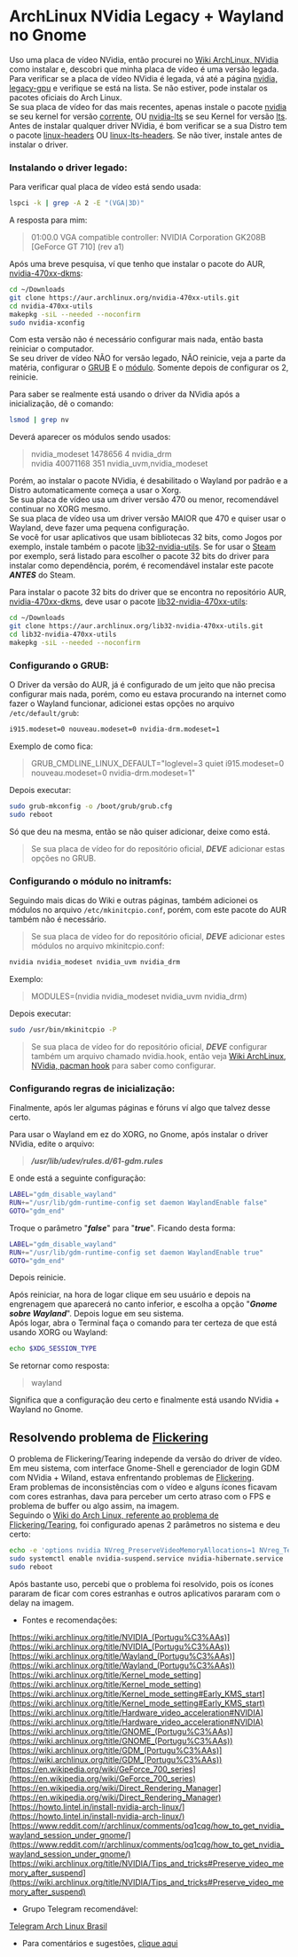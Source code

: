 # ArchLinux NVidia Legacy + Wayland no Gnome

Uso uma placa de vídeo NVidia, então procurei no [Wiki ArchLinux, NVidia](https://wiki.archlinux.org/title/NVIDIA_(Portugu%C3%AAs)) como instalar e, descobri que minha placa de vídeo é uma versão legada.  
Para verificar se a placa de vídeo NVidia é legada, vá até a página [nvidia, legacy-gpu](https://www.nvidia.com/en-us/drivers/unix/legacy-gpu/) e verifique se está na lista. Se não estiver, pode instalar os pacotes oficiais do Arch Linux.  
Se sua placa de vídeo for das mais recentes, apenas instale o pacote [nvidia](https://archlinux.org/packages/extra/x86_64/nvidia) se seu kernel for versão [corrente](https://archlinux.org/packages/core/x86_64/linux/), OU [nvidia-lts](https://archlinux.org/packages/extra/x86_64/nvidia-lts) se seu Kernel for versão [lts](https://archlinux.org/packages/core/x86_64/linux-lts/).  
Antes de instalar qualquer driver NVidia, é bom verificar se a sua Distro tem o pacote [linux-headers](https://archlinux.org/packages/core/x86_64/linux-headers/) OU [linux-lts-headers](https://archlinux.org/packages/core/x86_64/linux-lts-headers/). Se não tiver, instale antes de instalar o driver.  

### Instalando o driver legado:

Para verificar qual placa de vídeo está sendo usada:  

```bash
lspci -k | grep -A 2 -E "(VGA|3D)"
```
A resposta para mim:  

> 01:00.0 VGA compatible controller: NVIDIA Corporation GK208B [GeForce GT 710] (rev a1)  

Após uma breve pesquisa, ví que tenho que instalar o pacote do AUR, [nvidia-470xx-dkms](https://aur.archlinux.org/packages/nvidia-470xx-dkms):  

```bash
cd ~/Downloads
git clone https://aur.archlinux.org/nvidia-470xx-utils.git
cd nvidia-470xx-utils
makepkg -siL --needed --noconfirm
sudo nvidia-xconfig
```
Com esta versão não é necessário configurar mais nada, então basta reiniciar o computador.  
Se seu driver de vídeo NÃO for versão legado, NÃO reinicie, veja a parte da matéria, configurar o [GRUB](https://elppans.github.io/doc-linux/archlinux_nvidia_legacy_wayland_gnome#configurando-o-grub) E o [módulo](https://elppans.github.io/doc-linux/archlinux_nvidia_legacy_wayland_gnome#configurando-o-m%C3%B3dulo-no-initramfs). Somente depois de configurar os 2, reinicie.  

Para saber se realmente está usando o driver da NVidia após a inicialização, dê o comando:  

```bash
lsmod | grep nv
```

Deverá aparecer os módulos sendo usados:  

> nvidia_modeset       1478656  4 nvidia_drm  
nvidia              40071168  351 nvidia_uvm,nvidia_modeset

Porém, ao instalar o pacote NVidia, é desabilitado o Wayland por padrão e a Distro automaticamente começa a usar o Xorg.  
Se sua placa de vídeo usa um driver versão 470 ou menor, recomendável continuar no XORG mesmo.  
Se sua placa de vídeo usa um driver versão MAIOR que 470 e quiser usar o Wayland, deve fazer uma pequena configuração.  
Se você for usar aplicativos que usam bibliotecas 32 bits, como Jogos por exemplo, instale também o pacote [lib32-nvidia-utils](https://wiki.archlinux.org/title/Xorg_(Portugu%C3%AAs)#Instala%C3%A7%C3%A3o_de_driver). Se for usar o [Steam](https://archlinux.org/packages/multilib/x86_64/steam/) por exemplo, será listado para escolher o pacote 32 bits do driver para instalar como dependência, porém, é recomendável instalar este pacote ***ANTES*** do Steam.  

Para instalar o pacote 32 bits do driver que se encontra no repositório AUR, [nvidia-470xx-dkms](https://aur.archlinux.org/packages/nvidia-470xx-dkms), deve usar o pacote [lib32-nvidia-470xx-utils](https://aur.archlinux.org/packages/lib32-nvidia-470xx-utils):  

```bash
cd ~/Downloads
git clone https://aur.archlinux.org/lib32-nvidia-470xx-utils.git
cd lib32-nvidia-470xx-utils
makepkg -siL --needed --noconfirm
```

### Configurando o GRUB:

O Driver da versão do AUR, já é configurado de um jeito que não precisa configurar mais nada, porém, como eu estava procurando na internet como fazer o Wayland funcionar, adicionei estas opções no arquivo `/etc/default/grub`:  

```bash
i915.modeset=0 nouveau.modeset=0 nvidia-drm.modeset=1
```

Exemplo de como fica:  

> GRUB_CMDLINE_LINUX_DEFAULT="loglevel=3 quiet i915.modeset=0 nouveau.modeset=0 nvidia-drm.modeset=1"

Depois executar:  

```bash
sudo grub-mkconfig -o /boot/grub/grub.cfg
sudo reboot
```
Só que deu na mesma, então se não quiser adicionar, deixe como está.  
> Se sua placa de vídeo for do repositório oficial, ***DEVE*** adicionar estas opções no GRUB.  

### Configurando o módulo no initramfs:

Seguindo mais dicas do Wiki e outras páginas, também adicionei os módulos no arquivo `/etc/mkinitcpio.conf`, porém, com este pacote do AUR também não é necessário.
> Se sua placa de vídeo for do repositório oficial, ***DEVE*** adicionar estes módulos no arquivo mkinitcpio.conf:  

```bash
nvidia nvidia_modeset nvidia_uvm nvidia_drm
```

Exemplo:  

> MODULES=(nvidia nvidia_modeset nvidia_uvm nvidia_drm)


Depois executar:  

```bash
sudo /usr/bin/mkinitcpio -P
```

> Se sua placa de vídeo for do repositório oficial, ***DEVE*** configurar também um arquivo chamado nvidia.hook, então veja [Wiki ArchLinux, NVidia, pacman hook](https://wiki.archlinux.org/title/NVIDIA_(Portugu%C3%AAs)#pacman_hook) para saber como configurar.  

### Configurando regras de inicialização:

Finalmente, após ler algumas páginas e fóruns ví algo que talvez desse certo.  

Para usar o Wayland em ez do XORG, no Gnome, após instalar o driver NVidia, edite o arquivo:

> ***/usr/lib/udev/rules.d/61-gdm.rules***

E onde está a seguinte configuração:

```bash
LABEL="gdm_disable_wayland"
RUN+="/usr/lib/gdm-runtime-config set daemon WaylandEnable false"
GOTO="gdm_end"
```

Troque o parâmetro "***false***" para "***true***". Ficando desta forma:

```bash
LABEL="gdm_disable_wayland"
RUN+="/usr/lib/gdm-runtime-config set daemon WaylandEnable true"
GOTO="gdm_end"
```

Depois reinicie.  

Após reiniciar, na hora de logar clique em seu usuário e depois na engrenagem que aparecerá no canto inferior, e escolha a opção "***Gnome sobre Wayland***". Depois logue em seu sistema.  
Após logar, abra o Terminal faça o comando para ter certeza de que está usando XORG ou Wayland:  


```bash
echo $XDG_SESSION_TYPE
```

Se retornar como resposta:

> wayland

Significa que a configuração deu certo e finalmente está usando NVidia + Wayland no Gnome.  

## Resolvendo problema de [Flickering](https://en.wikipedia.org/wiki/Flicker_(screen))  

O problema de Flickering/Tearing independe da versão do driver de vídeo.  
Em meu sistema, com interface Gnome-Shell e gerenciador de login GDM com NVidia + Wiland, estava enfrentando problemas de [Flickering](https://www.tecmundo.com.br/voxel/especiais/183041-defeitos-graficos-flicker.htm).  
Eram problemas de inconsistências com o vídeo e alguns ícones ficavam com cores estranhas, dava para perceber um certo atraso com o FPS e problema de buffer ou algo assim, na imagem.  
Seguindo o [Wiki do Arch Linux, referente ao problema de Flickering/Tearing](https://wiki.archlinux.org/title/NVIDIA/Tips_and_tricks#Preserve_video_memory_after_suspend), foi configurado apenas 2 parâmetros no sistema e deu certo:  

```bash
echo -e 'options nvidia NVreg_PreserveVideoMemoryAllocations=1 NVreg_TemporaryFilePath=/tmp/' | sudo tee /etc/modprobe.d/nvidia-power-management.conf
sudo systemctl enable nvidia-suspend.service nvidia-hibernate.service
sudo reboot
```

Após bastante uso, percebi que o problema foi resolvido, pois os ícones pararam de ficar com cores estranhas e outros aplicativos pararam com o delay na imagem.

* Fontes e recomendações:

[https://wiki.archlinux.org/title/NVIDIA_(Portugu%C3%AAs)](https://wiki.archlinux.org/title/NVIDIA_(Portugu%C3%AAs))  
[https://wiki.archlinux.org/title/Wayland_(Portugu%C3%AAs)](https://wiki.archlinux.org/title/Wayland_(Portugu%C3%AAs))  
[https://wiki.archlinux.org/title/Kernel_mode_setting](https://wiki.archlinux.org/title/Kernel_mode_setting)  
[https://wiki.archlinux.org/title/Kernel_mode_setting#Early_KMS_start](https://wiki.archlinux.org/title/Kernel_mode_setting#Early_KMS_start)  
[https://wiki.archlinux.org/title/Hardware_video_acceleration#NVIDIA](https://wiki.archlinux.org/title/Hardware_video_acceleration#NVIDIA)  
[https://wiki.archlinux.org/title/GNOME_(Portugu%C3%AAs)](https://wiki.archlinux.org/title/GNOME_(Portugu%C3%AAs))  
[https://wiki.archlinux.org/title/GDM_(Portugu%C3%AAs)](https://wiki.archlinux.org/title/GDM_(Portugu%C3%AAs))  
[https://en.wikipedia.org/wiki/GeForce_700_series](https://en.wikipedia.org/wiki/GeForce_700_series)  
[https://en.wikipedia.org/wiki/Direct_Rendering_Manager](https://en.wikipedia.org/wiki/Direct_Rendering_Manager)  
[https://howto.lintel.in/install-nvidia-arch-linux/](https://howto.lintel.in/install-nvidia-arch-linux/)  
[https://www.reddit.com/r/archlinux/comments/oq1cqg/how_to_get_nvidia_wayland_session_under_gnome/](https://www.reddit.com/r/archlinux/comments/oq1cqg/how_to_get_nvidia_wayland_session_under_gnome/)  
[https://wiki.archlinux.org/title/NVIDIA/Tips_and_tricks#Preserve_video_memory_after_suspend](https://wiki.archlinux.org/title/NVIDIA/Tips_and_tricks#Preserve_video_memory_after_suspend)  

* Grupo Telegram recomendável:  

[Telegram Arch Linux Brasil](https://t.me/archlinuxbr)  

* Para comentários e sugestões, [clique aqui](https://github.com/elppans/doc-linux/issues)  
